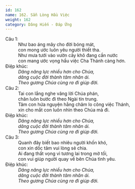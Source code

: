 ```yaml
---
id: 162
name: 162. Sẵn Lòng Hầu Việc
weight: 162
category: Dâng Hiến - Đáp Ứng
---
```

<dl><dt>Câu 1:</dt><dd data-verse="1">Như bao áng mây cho đời bóng mát, <br/>con mong ước luôn yêu người thiết tha. <br/>Như mưa tưới vào vườn cây khô đang cần nước <br/>con mang ước vọng hầu việc Cha Thánh càng hơn. </dd><dt>Điệp khúc:</dt><dd data-chorus="1"><em>Dâng năng lực nhiều hơn cho Chúa, <br/>dâng cuộc đời thành tâm nhân ái. <br/>Theo gương Chúa cùng ra đi giúp đời. </em></dd><dt>Câu 2:</dt><dd data-verse="2">Tai con lắng nghe vâng lời Chúa phán, <br/>chân luôn bước đi theo Ngài tín trung. <br/>Tâm con hứa nguyện hằng chăm lo công việc Thánh, <br/>xin cho mắt con luôn nhìn theo Chúa mà đi. </dd><dt>Điệp khúc:</dt><dd data-chorus="1"><em>Dâng năng lực nhiều hơn cho Chúa, <br/>dâng cuộc đời thành tâm nhân ái. <br/>Theo gương Chúa cùng ra đi giúp đời. </em></dd><dt>Câu 3:</dt><dd data-verse="3">Quanh đây biết bao nhiêu người khốn khó, <br/>con xin dốc tâm vui lòng sẻ chia. <br/>Ai đang thất vọng vì tương lai trong mờ tối, <br/>con vui giúp người quay về bên Chúa tình yêu. </dd><dt>Điệp khúc:</dt><dd data-chorus="1"><em>Dâng năng lực nhiều hơn cho Chúa, <br/>dâng cuộc đời thành tâm nhân ái. <br/>Theo gương Chúa cùng ra đi giúp đời. </em></dd></dl>
